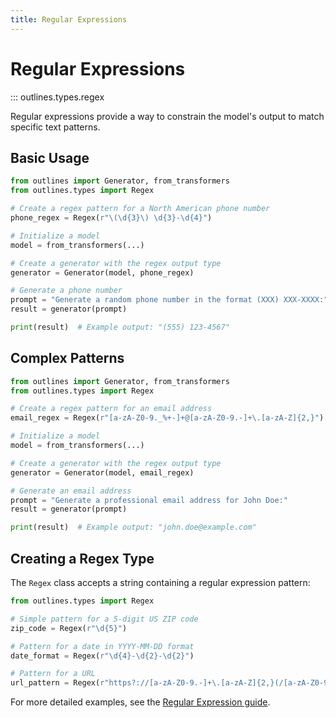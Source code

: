 ```yaml
---
title: Regular Expressions
---
```


# Regular Expressions

::: outlines.types.regex

Regular expressions provide a way to constrain the model's output to match specific text patterns.

## Basic Usage

```python
from outlines import Generator, from_transformers
from outlines.types import Regex

# Create a regex pattern for a North American phone number
phone_regex = Regex(r"\(\d{3}\) \d{3}-\d{4}")

# Initialize a model
model = from_transformers(...)

# Create a generator with the regex output type
generator = Generator(model, phone_regex)

# Generate a phone number
prompt = "Generate a random phone number in the format (XXX) XXX-XXXX:"
result = generator(prompt)

print(result)  # Example output: "(555) 123-4567"
```

## Complex Patterns

```python
from outlines import Generator, from_transformers
from outlines.types import Regex

# Create a regex pattern for an email address
email_regex = Regex(r"[a-zA-Z0-9._%+-]+@[a-zA-Z0-9.-]+\.[a-zA-Z]{2,}")

# Initialize a model
model = from_transformers(...)

# Create a generator with the regex output type
generator = Generator(model, email_regex)

# Generate an email address
prompt = "Generate a professional email address for John Doe:"
result = generator(prompt)

print(result)  # Example output: "john.doe@example.com"
```

## Creating a Regex Type

The `Regex` class accepts a string containing a regular expression pattern:

```python
from outlines.types import Regex

# Simple pattern for a 5-digit US ZIP code
zip_code = Regex(r"\d{5}")

# Pattern for a date in YYYY-MM-DD format
date_format = Regex(r"\d{4}-\d{2}-\d{2}")

# Pattern for a URL
url_pattern = Regex(r"https?://[a-zA-Z0-9.-]+\.[a-zA-Z]{2,}(/[a-zA-Z0-9./_-]*)?")
```

For more detailed examples, see the [Regular Expression guide](/user_guide/structured_generation/regex.md).
